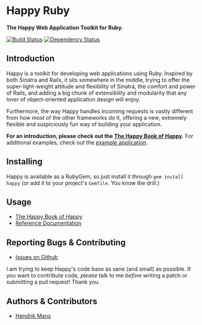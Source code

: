 # Happy Ruby

**The Happy Web Application Toolkit for Ruby.**

[![Build Status](https://secure.travis-ci.org/hmans/happy.png?branch=master)](http://travis-ci.org/hmans/happy)
[![Dependency Status](https://gemnasium.com/hmans/happy.png)](https://gemnasium.com/hmans/happy)

## Introduction

Happy is a toolkit for developing web applications using Ruby. Inspired by both Sinatra and Rails, it sits somewhere in the middle, trying to offer the super-light-weight attitude and flexibility of Sinatra, the comfort and power of Rails, and adding a big chunk of extensibility and modularity that any lover of object-oriented application design will enjoy.

Furthermore, the way Happy handles incoming requests is vastly different from how most of the other frameworks do it, offering a new, extremely flexible and suspiciously fun way of building your application.

**For an introduction, please check out the [The Happy Book of Happy](http://rdoc.info/github/hmans/happy/master/file/TUTORIAL.md).** For additional examples, check out the [example application](https://github.com/hmans/happy/tree/master/example).

## Installing

Happy is available as a RubyGem, so just install it through `gem install happy` (or add it to your project's `Gemfile`. You know the drill.)

## Usage

* [The Happy Book of Happy](http://rdoc.info/github/hmans/happy/master/file/TUTORIAL.md)
* [Reference Documentation](http://rdoc.info/github/hmans/happy/master/)

## Reporting Bugs & Contributing

* [Issues on Github](https://github.com/hmans/happy/issues)

I am trying to keep Happy's code base as sane (and small) as possible. If you
want to contribute code, _please_ talk to me _before_ writing a patch or submitting
a pull request! Thank you.

## Authors & Contributors

* [Hendrik Mans](mailto:hendrik@mans.de)

